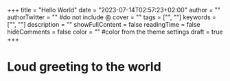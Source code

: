+++
title = "Hello World"
date = "2023-07-14T02:57:23+02:00"
author = ""
authorTwitter = "" #do not include @
cover = ""
tags = ["", ""]
keywords = ["", ""]
description = ""
showFullContent = false
readingTime = false
hideComments = false
color = "" #color from the theme settings
draft = true
+++

# Loud greeting to the world
